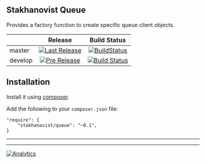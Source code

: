 Stakhanovist Queue
------------------

Provides a factory function to create specific queue client objects.

|         | Release | Build Status |
|---------|:-------:|:------------:|
| master  | [![Last Release](https://img.shields.io/packagist/v/stakhanovist/queue.svg?style=flat-square)](https://packagist.org/packages/stakhanovist/queue)   | [![BuildStatus](https://img.shields.io/travis/stakhanovist/queue/master.svg?style=flat-square)](https://travis-ci.org/stakhanovist/queue)  |
| develop | [![Pre Release](https://img.shields.io/packagist/vpre/stakhanovist/queue.svg?style=flat-square)](https://packagist.org/packages/stakhanovist/queue) | [![Build Status](https://img.shields.io/travis/stakhanovist/queue/develop.svg?style=flat-square)](https://travis-ci.org/stakhanovist/queue) |

## Installation

Install it using [composer](http://getcomposer.org).

Add the following to your `composer.json` file:

```
"require": {
    "stakhanovist/queue": "~0.1",
}
```

---

---

[![Analytics](https://ga-beacon.appspot.com/UA-49655829-1/stakhanovist/queue)](https://github.com/igrigorik/ga-beacon)